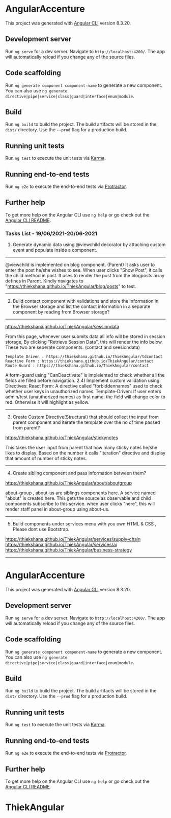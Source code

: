 # AngularAccenture

This project was generated with [Angular CLI](https://github.com/angular/angular-cli) version 8.3.20.

## Development server

Run `ng serve` for a dev server. Navigate to `http://localhost:4200/`. The app will automatically reload if you change any of the source files.

## Code scaffolding

Run `ng generate component component-name` to generate a new component. You can also use `ng generate directive|pipe|service|class|guard|interface|enum|module`.

## Build

Run `ng build` to build the project. The build artifacts will be stored in the `dist/` directory. Use the `--prod` flag for a production build.

## Running unit tests

Run `ng test` to execute the unit tests via [Karma](https://karma-runner.github.io).

## Running end-to-end tests

Run `ng e2e` to execute the end-to-end tests via [Protractor](http://www.protractortest.org/).

## Further help

To get more help on the Angular CLI use `ng help` or go check out the [Angular CLI README](https://github.com/angular/angular-cli/blob/master/README.md).

### Tasks List - 19/06/2021-20/06-2021

1) Generate dynamic data using @viewchild decorator by attaching custom event and populate inside a component.

************
@viewchild is implemented on blog component. (Parent) It asks user to enter the post he/she wishes to see. When user clicks "Show Post", it calls the child method in post.
It uses to render the post from the blogposts array defines in Parent. 
Kindly navigates to "https://thiekshana.github.io/ThiekAngular/blog/posts" to test. 
************

2) Build  contact component with validations  and store the information in the Browser storage and list the contact information in a separate component by reading from Browser storage?

************
https://thiekshana.github.io/ThiekAngular/sessiondata

From this page, whenever user submits data all info will be stored in session storage, 
By clicking "Retrieve Session Data", this will render the info below. These two are seperate components. (contact and seesiondata)
	
	Template Driven : https://thiekshana.github.io/ThiekAngular/tdcontact
	Reactive Form : https://thiekshana.github.io/ThiekAngular/contact
	Route Guard : https://thiekshana.github.io/ThiekAngular/contact
  A form-guard using "CanDeactivate" is implelented to check whether all the fields are filled before navigation. 
	2.4) Implement custom validation using Directives: 
   React Form: A directive called "forbiddennames" used to check whether user keys in unauthorized names. 
   Template-Driven: If user enters admin/test (unauthorized names) as first name, the field will change color to red. Otherwise it will highlight as yellow.  
************
3) Create Custom Directive(Structural) that should collect the input from parent component and iterate the template over the no of time passed from parent?

https://thiekshana.github.io/ThiekAngular/stickynotes

This takes the user input from parent that how many sticky notes he/she likes to display. Based on the number it calls "iteration" directive and display that amount of number of sticky notes. 
************

4) Create sibling component and pass information between them?

https://thiekshana.github.io/ThiekAngular/about/aboutgroup

about-group , about-us are siblings components here. A service named "about" is created here. This gets the source as observable and child components subscribe to this service. 
when user clicks "here", this will render staff panel in about-group using about-us. 
************
5) Build components under services menu with you own HTML & CSS , Please dont use Bootstrap.

https://thiekshana.github.io/ThiekAngular/services/supply-chain
https://thiekshana.github.io/ThiekAngular/services/ai
https://thiekshana.github.io/ThiekAngular/business-strategy

************

# AngularAccenture

This project was generated with [Angular CLI](https://github.com/angular/angular-cli) version 8.3.20.

## Development server

Run `ng serve` for a dev server. Navigate to `http://localhost:4200/`. The app will automatically reload if you change any of the source files.

## Code scaffolding

Run `ng generate component component-name` to generate a new component. You can also use `ng generate directive|pipe|service|class|guard|interface|enum|module`.

## Build

Run `ng build` to build the project. The build artifacts will be stored in the `dist/` directory. Use the `--prod` flag for a production build.

## Running unit tests

Run `ng test` to execute the unit tests via [Karma](https://karma-runner.github.io).

## Running end-to-end tests

Run `ng e2e` to execute the end-to-end tests via [Protractor](http://www.protractortest.org/).

## Further help

To get more help on the Angular CLI use `ng help` or go check out the [Angular CLI README](https://github.com/angular/angular-cli/blob/master/README.md).

# ThiekAngular
